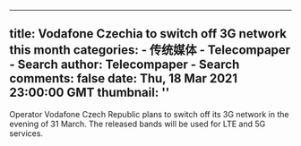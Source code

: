 
---
title: Vodafone Czechia to switch off 3G network this month
categories: 
    - 传统媒体
    - Telecompaper - Search
author: Telecompaper - Search
comments: false
date: Thu, 18 Mar 2021 23:00:00 GMT
thumbnail: ''
---

<div>   
Operator Vodafone Czech Republic plans to switch off its 3G network in the evening of 31 March. The released bands will be used for LTE and 5G services. 
      
</div>
            